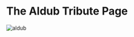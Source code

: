 The Aldub Tribute Page
======================
![aldub](https://cloud.githubusercontent.com/assets/11310584/25979166/5b18eab0-36f9-11e7-871a-c1af47c300bd.jpg)
